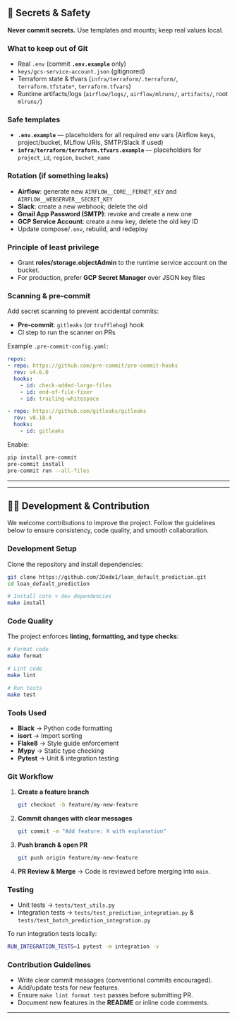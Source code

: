 ## 🔐 Secrets & Safety

**Never commit secrets.** Use templates and mounts; keep real values local.

### What to keep out of Git

* Real `.env` (commit **`.env.example`** only)
* `keys/gcs-service-account.json` (gitignored)
* Terraform state & tfvars (`infra/terraform/.terraform/`, `terraform.tfstate*`, `terraform.tfvars`)
* Runtime artifacts/logs (`airflow/logs/`, `airflow/mlruns/`, `artifacts/`, root `mlruns/`)

### Safe templates

* **`.env.example`** — placeholders for all required env vars (Airflow keys, project/bucket, MLflow URIs, SMTP/Slack if used)
* **`infra/terraform/terraform.tfvars.example`** — placeholders for `project_id`, `region`, `bucket_name`

### Rotation (if something leaks)

* **Airflow**: generate new `AIRFLOW__CORE__FERNET_KEY` and `AIRFLOW__WEBSERVER__SECRET_KEY`
* **Slack**: create a new webhook; delete the old
* **Gmail App Password (SMTP)**: revoke and create a new one
* **GCP Service Account**: create a new key, delete the old key ID
* Update compose/`.env`, rebuild, and redeploy

### Principle of least privilege

* Grant **roles/storage.objectAdmin** to the runtime service account on the bucket.
* For production, prefer **GCP Secret Manager** over JSON key files

### Scanning & pre-commit

Add secret scanning to prevent accidental commits:

* **Pre-commit**: `gitleaks` (or `trufflehog`) hook
* CI step to run the scanner on PRs

Example `.pre-commit-config.yaml`:

```yaml
repos:
- repo: https://github.com/pre-commit/pre-commit-hooks
  rev: v4.6.0
  hooks:
    - id: check-added-large-files
    - id: end-of-file-fixer
    - id: trailing-whitespace

- repo: https://github.com/gitleaks/gitleaks
  rev: v8.18.4
  hooks:
    - id: gitleaks
```

Enable:

```bash
pip install pre-commit
pre-commit install
pre-commit run --all-files
```
---

---
## 🧑‍💻 Development & Contribution

We welcome contributions to improve the project.
Follow the guidelines below to ensure consistency, code quality, and smooth collaboration.

### Development Setup

Clone the repository and install dependencies:

```bash
git clone https://github.com/JDede1/loan_default_prediction.git
cd loan_default_prediction

# Install core + dev dependencies
make install
```

### Code Quality

The project enforces **linting, formatting, and type checks**:

```bash
# Format code
make format

# Lint code
make lint

# Run tests
make test
```

### Tools Used

* **Black** → Python code formatting
* **isort** → Import sorting
* **Flake8** → Style guide enforcement
* **Mypy** → Static type checking
* **Pytest** → Unit & integration testing


### Git Workflow

1. **Create a feature branch**

   ```bash
   git checkout -b feature/my-new-feature
   ```

2. **Commit changes with clear messages**

   ```bash
   git commit -m "Add feature: X with explanation"
   ```

3. **Push branch & open PR**

   ```bash
   git push origin feature/my-new-feature
   ```

4. **PR Review & Merge** → Code is reviewed before merging into `main`.

### Testing

* Unit tests → `tests/test_utils.py`
* Integration tests → `tests/test_prediction_integration.py` & `tests/test_batch_prediction_integration.py`

To run integration tests locally:

```bash
RUN_INTEGRATION_TESTS=1 pytest -m integration -v
```

### Contribution Guidelines

* Write clear commit messages (conventional commits encouraged).
* Add/update tests for new features.
* Ensure `make lint format test` passes before submitting PR.
* Document new features in the **README** or inline code comments.
---